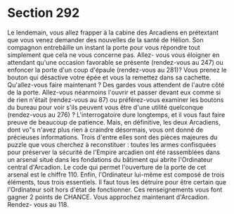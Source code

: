 # Section 292

Le lendemain, vous allez frapper à la cabine des Arcadiens en
prétextant que vous venez demander des nouvelles de la santé de
Hélion. Son compagnon entrebâille un instant la porte pour vous
répondre tout simplement que cela ne vous concerne pas. Allez-
vous vous éloigner en attendant qu'une occasion favorable se
présente (rendez-vous au 247) ou enfoncer la porte d'un coup
d'épaule (rendez-vous au 281)?
Vous prenez le bouton qui désactive votre épée et vous la
remettez dans sa cachette. Qu'allez-vous faire maintenant ? Des
gardes vous attendent de l'autre côté de la porte. Allez-vous
néanmoins l'ouvrir et passer devant eux comme si de rien n'était
(rendez-vous au 87) ou préférez-vous examiner les boutons du
bureau pour voir s'ils peuvent vous être d'une utilité quelconque
(rendez-vous au 276) ?
L'interrogatoire dure longtemps, et il vous faut faire preuve de
beaucoup de patience. Mais, en définitive, les deux Arcadiens,
dont vo"s n'avez plus rien à craindre désormais, vous ont donné
de précieuses informations. Trois d'entre elles sont des pièces
majeures du puzzle que vous cherchez à reconstituer : toutes les
armes confisquées pour préserver la sécurité de l'Empire
arcadien ont été rassemblées dans un arsenal situé dans les
fondations
du
bâtiment
qui
abrite
l'Ordinateur
central
d'Arcadion. Le code qui permet l'ouverture de la porte de cet
arsenal est le chiffre 110. Enfin, l'Ordinateur lui-même est
composé de trois éléments, tous trois essentiels. Il faut tous les
détruire pour être certain que l'Ordinateur soit hors d'état de
fonctionner. Ces renseignements vous font gagner 2 points de
CHANCE. Vous approchez maintenant d'Arcadion. Rendez-
vous au 118.